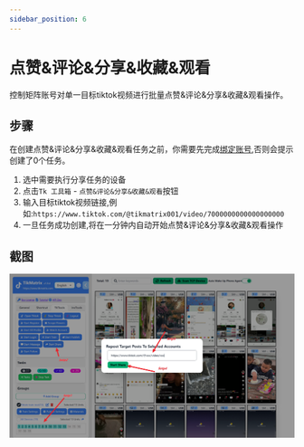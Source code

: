 ```yaml
---
sidebar_position: 6
---
```


# 点赞&评论&分享&收藏&观看

控制矩阵账号对单一目标tiktok视频进行批量点赞&评论&分享&收藏&观看操作。

## 步骤

在创建点赞&评论&分享&收藏&观看任务之前，你需要先完成[绑定账号](create-a-account),否则会提示创建了0个任务。

1. 选中需要执行分享任务的设备
2. 点击`Tk 工具箱` - `点赞&评论&分享&收藏&观看`按钮
3. 输入目标tiktok视频链接,例如:`https://www.tiktok.com/@tikmatrix001/video/7000000000000000000`
4. 一旦任务成功创建,将在一分钟内自动开始点赞&评论&分享&收藏&观看操作

## 截图

![create-messagejob](../img/share.png)
